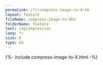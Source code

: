 ```yaml
---
permalink: /fr/compress-image-to-8-kb
layout: feature
fileName: compress-image-to-8kb
folderName: feature
tool: imgcompression
lang: fr
size: 8
type: kb
---
```


{%- include compress-image-to-X.html -%}
